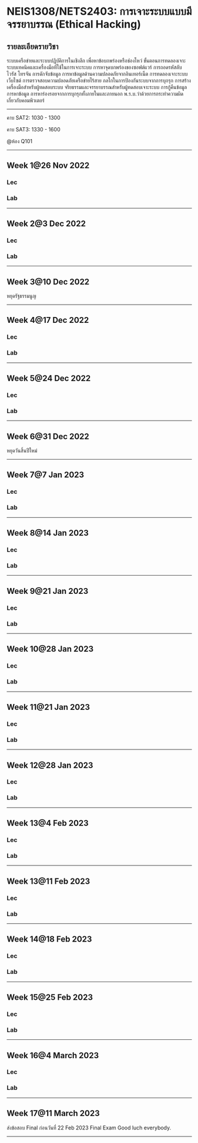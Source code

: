 # NEIS1308/NETS2403: การเจาะระบบแบบมีจรรยาบรรณ (Ethical Hacking)

## รายละเอียดรายวิชา
ระบบเครือข่ายและระบบปฏิบัคิการในเชิงลึก เพื่อหาข้อบกพร่องหรือช่องโหว่ ขั้นตอนการทดลองเจาะระบบเทคนิคและเครื่องมือที่ใช้ในการเจาะระบบ การหาจุดบกพร่องของซอฟต์แวร์ การถอดรหัสลับ ไวรัส โทรจัน การดักจับข้อมูล การหาข้อมูลด้านความปลอดภัยจากอินเทอร์เน็ต การทดลองเจาะระบบเว็บไซต์ การตรวจสอบความปลอดภัยเครือข่ายไร้สาย กลไกในการป้องกันระบบจากการบุกรุก การสร้างเครื่องมือสำหรับผู้ทดสอบระบบ จริยธรรมและจรรยาบรรณสำหรับผู้ทดสอบเจาะระบบ การกู้คืนข้อมูล การหาข้อมูล การหาร่องรอยจากการบุกรุกทั้งภายในและภายนอก พ.ร.บ.ว่าด้วยการกระทำความผิดเกี่ยวกับคอมพิวเตอร์

---

คาบ SAT2: 1030 - 1300

คาบ SAT3: 1330 - 1600

@ห้อง Q101 

--- 

## Week 1@26 Nov 2022
### Lec
### Lab
--- 
## Week 2@3 Dec 2022
### Lec
### Lab
--- 
## Week 3@10 Dec 2022
หยุดรัฐธรรมนูญ

--- 
## Week 4@17 Dec 2022
### Lec
### Lab
--- 

## Week 5@24 Dec 2022
### Lec
### Lab
--- 
## Week 6@31 Dec 2022
หยุดวันสิ้นปีใหม่

--- 
## Week 7@7 Jan 2023
### Lec
### Lab

--- 
## Week 8@14 Jan 2023
### Lec
### Lab
--- 

## Week 9@21 Jan 2023
### Lec
### Lab
--- 

## Week 10@28 Jan 2023
### Lec
### Lab
--- 

## Week 11@21 Jan 2023
### Lec
### Lab
--- 

## Week 12@28 Jan 2023
### Lec
### Lab
--- 

## Week 13@4 Feb 2023
### Lec
### Lab
--- 

## Week 13@11 Feb 2023
### Lec
### Lab
--- 

## Week 14@18 Feb 2023
### Lec
### Lab
--- 


## Week 15@25 Feb 2023
### Lec
### Lab
--- 

## Week 16@4 March 2023
### Lec
### Lab
--- 

## Week 17@11 March 2023
ส่งข้อสอบ Final ก่อนวันที่ 22 Feb 2023
Final Exam Good luch everybody.

--- 